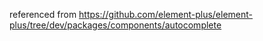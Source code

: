 referenced from https://github.com/element-plus/element-plus/tree/dev/packages/components/autocomplete 
